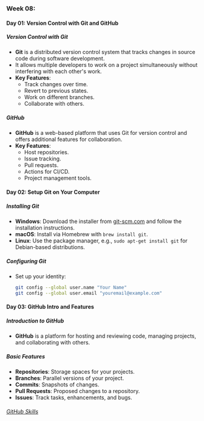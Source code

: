 ### Week 08:
#### Day 01: Version Control with Git and GitHub

##### Version Control with Git
- **Git** is a distributed version control system that tracks changes in source code during software development.
- It allows multiple developers to work on a project simultaneously without interfering with each other's work.
- **Key Features**:
  - Track changes over time.
  - Revert to previous states.
  - Work on different branches.
  - Collaborate with others.

##### GitHub
- **GitHub** is a web-based platform that uses Git for version control and offers additional features for collaboration.
- **Key Features**:
  - Host repositories.
  - Issue tracking.
  - Pull requests.
  - Actions for CI/CD.
  - Project management tools.

#### Day 02: Setup Git on Your Computer

##### Installing Git
- **Windows**: Download the installer from [git-scm.com](https://git-scm.com/) and follow the installation instructions.
- **macOS**: Install via Homebrew with `brew install git`.
- **Linux**: Use the package manager, e.g., `sudo apt-get install git` for Debian-based distributions.

##### Configuring Git
- Set up your identity:
    ```bash
    git config --global user.name "Your Name"
    git config --global user.email "youremail@example.com"
    ```

#### Day 03: GitHub Intro and Features

##### Introduction to GitHub
- **GitHub** is a platform for hosting and reviewing code, managing projects, and collaborating with others.

##### Basic Features
- **Repositories**: Storage spaces for your projects.
- **Branches**: Parallel versions of your project.
- **Commits**: Snapshots of changes.
- **Pull Requests**: Proposed changes to a repository.
- **Issues**: Track tasks, enhancements, and bugs.


###### [GitHub Skills](https://github.com/skills/introduction-to-github)



